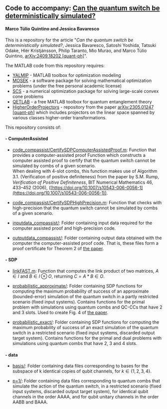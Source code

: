 ## Code to accompany: [Can the quantum switch be deterministically simulated?](https://arxiv.org/abs/2409.18202)

#### Marco Túlio Quintino and Jessica Bavaresco

This is a repository for the article "*Can the quantum switch be deterministically simulated?*, Jessica Bavaresco, Satoshi Yoshida, Tatsuki Odake, Hlér Kristjánsson, Philip Taranto, Mio Murao, and Marco Túlio Quintino, [arXiv:2409.18202 [quant-ph]](https://arxiv.org/abs/2409.18202)".

 The MATLAB code from this repository requires:
- [YALMIP](https://github.com/yalmip/yalmip/) - MATLAB toolbox for optimization modeling
- [MOSEK](https://www.mosek.com) - a software package for solving mathematical optimization problems (under the free personal academic license)
- [SCS](https://www.cvxgrp.org/scs/index.html) - a numerical optimization package for solving large-scale convex cone problems
- [QETLAB](http://www.qetlab.com/) - a free MATLAB toolbox for quantum entanglement theory
- [HigherOrderProjectors](https://github.com/mtcq/HigherOrderProjectors) - repository from the paper [arXiv:2305.01247 [quant-ph]](https://arxiv.org/abs/2305.01247) which includes projectors on the linear space spanned by various classes higher-order transformations.

This repository consists of:

#### - ComputerAssisted

- [code_compassist/CertifySDPComputerAssistedProof.m](https://github.com/mtcq/switch_simulation/blob/main/ComputerAssisted/code_compassist/CertifySDPComputerAssistedProof.m): Function that provides a computer-assisted proof Function which constructs a computer assisted proof to certify that the quantum switch cannot be simulated by combs of a given scenario. <br> When dealing with 4-slot combs, this function makes use of Algorithm 3.1. (Veriﬁcation of positive deﬁniteness) from the paper by S.M. Rump, *Verification of Positive Definiteness*, BIT Numerical Mathematics 46, 433–452 (2006), ([https://doi.org/10.1007/s10543-006-0056-1](https://doi.org/10.1007/s10543-006-0056-1)).

- [code_compassist/CertifySDPHighPrecision.m](https://github.com/mtcq/switch_simulation/blob/main/ComputerAssisted/code_compassist/CertifySDPHighPrecision.m): Function that checks with high-precision that the quantum switch cannot be simulated by combs of a given scenario.

- [inputdata_compassist/](https://github.com/mtcq/switch_simulation/tree/main/ComputerAssisted/inputdata_compassist): Folder containing input data required for the computer assisted proof and high-precision code.

- [outputdata_compassist/](https://github.com/mtcq/switch_simulation/tree/main/ComputerAssisted/outputdata_compassist): Folder containing output data obtained with the computer the computer-assisted proof code. That is, these files form a proof certificate for Theorem 2 of [the paper](https://arxiv.org/abs/2409.18202).

#### - SDP

- [linkFAST.m](https://github.com/mtcq/switch_simulation/blob/main/SDP/linkFAST.m): Function that computes the link product of two matrices, $A \in I$ and $B \in I\otimes O$, returning $C = A*B \in O$.

- [probabilistic_approximate/](https://github.com/mtcq/switch_simulation/tree/main/SDP/probabilistic_approximate): Folder containing SDP functions for computing the maximum probability of success of an approximate (bounded-error) simulation of the quantum switch in a partly restricted scenario (fixed input systems). Contains functions for the primal problem with simulations using quantum combs and QC-CCs that have 2 and 3 slots. Used to create Fig. 4 of [the paper](https://arxiv.org/abs/2409.18202).

- [probabilistic_exact/](https://github.com/mtcq/switch_simulation/tree/main/SDP/probabilistic_exact): Folder containing SDP functions for computing the maximum probability of success of an exact simulation of the quantum switch in a restricted scenario (fixed input systems, discarded output target system). Contains functions for the primal and dual problems with simulations using quantum combs that have 2, 3 and 4 slots.

#### - data

- [basis/](https://github.com/mtcq/switch_simulation/tree/main/data/basis): Folder containing data files corresponding to bases for the subspace of k identical copies of qubit channels, for $k\in\{1,2,3,4\}.$

- [p=1/](https://github.com/mtcq/switch_simulation/tree/main/data/p%3D1): Folder containing data files corresponding to quantum combs that simulate the action of the quantum switch, in a restricted scenario (fixed input systems, discarded output target system), for identical qubit channels in the order AAAA, and for qubit unitary channels in the order AABB and BAAA.


